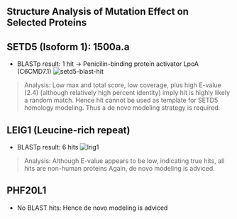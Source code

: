 Structure Analysis of Mutation Effect on Selected Proteins
---

SETD5 (Isoform 1): 1500a.a
-----
- BLASTp result: 1 hit -> Penicilin-binding protein activator LpoA (C6CMD7.1)
![setd5-blast-hit](sedt5-blast-hit.png)
> Analysis: Low max and total score, low coverage, plus high E-value (2.4) (although relatively 
high percent identity) imply hit is highly likely a random match. Hence hit cannot be used as 
template for SETD5 homology modeling. Thus a de novo modeling strategy is required.

LEIG1 (Leucine-rich repeat)
-----
- BLASTp result: 6 hits
![lrig1](lrig1-blast-hit.png)
> Analysis: Although E-value appears to be low, indicating true hits, all hits are non-human proteins
Again, de novo modeling is adviced.

PHF20L1
-----
- No BLAST hits: Hence de novo modeling is adviced
